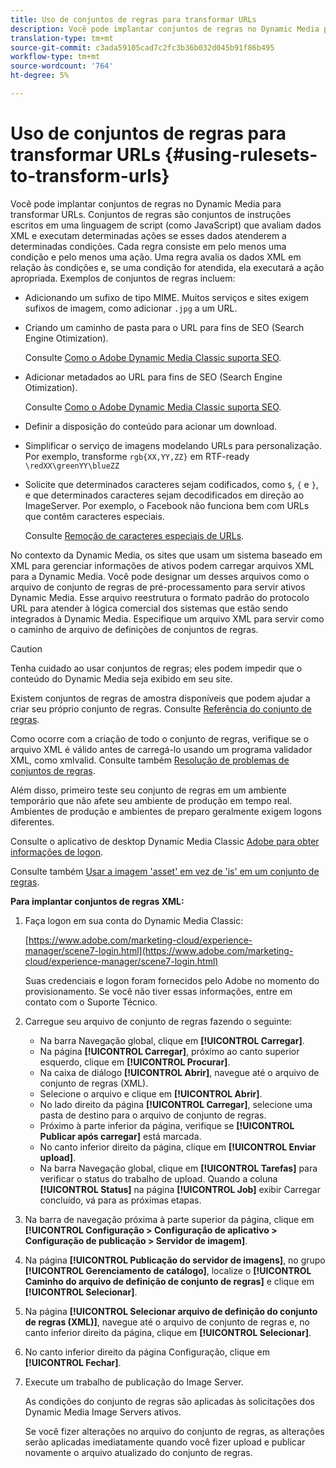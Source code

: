 ```yaml
---
title: Uso de conjuntos de regras para transformar URLs
description: Você pode implantar conjuntos de regras no Dynamic Media para transformar URLs. Conjuntos de regras são conjuntos de instruções escritos em uma linguagem de script (como JavaScript) que avaliam dados XML e executam determinadas ações se esses dados atenderem a determinadas condições.
translation-type: tm+mt
source-git-commit: c3ada59105cad7c2fc3b36b032d045b91f86b495
workflow-type: tm+mt
source-wordcount: '764'
ht-degree: 5%

---
```



# Uso de conjuntos de regras para transformar URLs {#using-rulesets-to-transform-urls}

Você pode implantar conjuntos de regras no Dynamic Media para transformar URLs. Conjuntos de regras são conjuntos de instruções escritos em uma linguagem de script (como JavaScript) que avaliam dados XML e executam determinadas ações se esses dados atenderem a determinadas condições. Cada regra consiste em pelo menos uma condição e pelo menos uma ação. Uma regra avalia os dados XML em relação às condições e, se uma condição for atendida, ela executará a ação apropriada. Exemplos de conjuntos de regras incluem:

* Adicionando um sufixo de tipo MIME. Muitos serviços e sites exigem sufixos de imagem, como adicionar `.jpg` a um URL.
* Criando um caminho de pasta para o URL para fins de SEO (Search Engine Otimization).

   Consulte [Como o Adobe Dynamic Media Classic suporta SEO](/help/assets/dynamic-media/assets/s7_seo.pdf).

* Adicionar metadados ao URL para fins de SEO (Search Engine Otimization).

   Consulte [Como o Adobe Dynamic Media Classic suporta SEO](/help/assets/dynamic-media/assets/s7_seo.pdf).

* Definir a disposição do conteúdo para acionar um download.
* Simplificar o serviço de imagens modelando URLs para personalização. Por exemplo, transforme `rgb{XX,YY,ZZ}` em RTF-ready `\redXX\greenYY\blueZZ`

* Solicite que determinados caracteres sejam codificados, como `$`, `{` e `}`, e que determinados caracteres sejam decodificados em direção ao ImageServer. Por exemplo, o Facebook não funciona bem com URLs que contêm caracteres especiais.

   Consulte [Remoção de caracteres especiais de URLs](https://helpx.adobe.com/experience-manager/scene7/kb/base/scene7-rulesets/remove-special-characters-urls.html).

No contexto da Dynamic Media, os sites que usam um sistema baseado em XML para gerenciar informações de ativos podem carregar arquivos XML para a Dynamic Media. Você pode designar um desses arquivos como o arquivo de conjunto de regras de pré-processamento para servir ativos Dynamic Media. Esse arquivo reestrutura o formato padrão do protocolo URL para atender à lógica comercial dos sistemas que estão sendo integrados à Dynamic Media. Especifique um arquivo XML para servir como o caminho de arquivo de definições de conjuntos de regras.

>[!CAUTION]
>
>Tenha cuidado ao usar conjuntos de regras; eles podem impedir que o conteúdo do Dynamic Media seja exibido em seu site.

Existem conjuntos de regras de amostra disponíveis que podem ajudar a criar seu próprio conjunto de regras.
Consulte [Referência do conjunto de regras](https://experienceleague.adobe.com/docs/dynamic-media-developer-resources/image-serving-api/image-serving-api/rule-set-reference/c-rule-set-reference.html).

Como ocorre com a criação de todo o conjunto de regras, verifique se o arquivo XML é válido antes de carregá-lo usando um programa validador XML, como xmlvalid.
Consulte também [Resolução de problemas de conjuntos de regras](https://helpx.adobe.com/experience-manager/scene7/kb/base/scene7-rulesets/scene7-ruleset-troubleshooting.html).

Além disso, primeiro teste seu conjunto de regras em um ambiente temporário que não afete seu ambiente de produção em tempo real.
Ambientes de produção e ambientes de preparo geralmente exigem logons diferentes.

Consulte o aplicativo de desktop Dynamic Media Classic [Adobe para obter informações de logon](https://experienceleague.adobe.com/docs/dynamic-media-classic/using/getting-started/signing-out.html#sign-in-dmc-app).

<!-- OBSOLETE CONTENT * **NA staging environment** login page: [https://s7sps1-staging.scene7.com/IpsWeb/](https://s7sps1-staging.scene7.com/IpsWeb/)
* **EMEA staging environment** login page: [https://s7sps3-staging.scene7.com/IpsWeb/](https://s7sps3-staging.scene7.com/IpsWeb/)
* **JAPAC staging environment** login page: [https://s7sps5-staging.scene7.com/IpsWeb/](https://s7sps5-staging.scene7.com/IpsWeb/) -->

Consulte também [Usar a imagem &#39;asset&#39; em vez de &#39;is&#39; em um conjunto de regras](https://helpx.adobe.com/experience-manager/scene7/kb/base/scene7-rulesets/ruleset-asset-instead-image.html).

**Para implantar conjuntos de regras XML:**

1. Faça logon em sua conta do Dynamic Media Classic:

   [https://www.adobe.com/marketing-cloud/experience-manager/scene7-login.html](https://www.adobe.com/marketing-cloud/experience-manager/scene7-login.html)

   Suas credenciais e logon foram fornecidos pelo Adobe no momento do provisionamento. Se você não tiver essas informações, entre em contato com o Suporte Técnico.

1. Carregue seu arquivo de conjunto de regras fazendo o seguinte:

   * Na barra Navegação global, clique em **[!UICONTROL Carregar]**.
   * Na página **[!UICONTROL Carregar]**, próximo ao canto superior esquerdo, clique em **[!UICONTROL Procurar]**.
   * Na caixa de diálogo **[!UICONTROL Abrir]**, navegue até o arquivo de conjunto de regras (XML).
   * Selecione o arquivo e clique em **[!UICONTROL Abrir]**.
   * No lado direito da página **[!UICONTROL Carregar]**, selecione uma pasta de destino para o arquivo de conjunto de regras.
   * Próximo à parte inferior da página, verifique se **[!UICONTROL Publicar após carregar]** está marcada.
   * No canto inferior direito da página, clique em **[!UICONTROL Enviar upload]**.
   * Na barra Navegação global, clique em **[!UICONTROL Tarefas]** para verificar o status do trabalho de upload. Quando a coluna **[!UICONTROL Status]** na página **[!UICONTROL Job]** exibir Carregar concluído, vá para as próximas etapas.

1. Na barra de navegação próxima à parte superior da página, clique em **[!UICONTROL Configuração > Configuração de aplicativo > Configuração de publicação > Servidor de imagem]**.
1. Na página **[!UICONTROL Publicação do servidor de imagens]**, no grupo **[!UICONTROL Gerenciamento de catálogo]**, localize o **[!UICONTROL Caminho do arquivo de definição de conjunto de regras]** e clique em **[!UICONTROL Selecionar]**.
1. Na página **[!UICONTROL Selecionar arquivo de definição do conjunto de regras (XML)]**, navegue até o arquivo de conjunto de regras e, no canto inferior direito da página, clique em **[!UICONTROL Selecionar]**.
1. No canto inferior direito da página Configuração, clique em **[!UICONTROL Fechar]**.
1. Execute um trabalho de publicação do Image Server.

   As condições do conjunto de regras são aplicadas às solicitações dos Dynamic Media Image Servers ativos.

   Se você fizer alterações no arquivo do conjunto de regras, as alterações serão aplicadas imediatamente quando você fizer upload e publicar novamente o arquivo atualizado do conjunto de regras.

